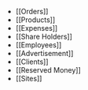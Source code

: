 - [[Orders]]
- [[Products]]
- [[Expenses]]
- [[Share Holders]]
- [[Employees]]
- [[Advertisement]]
- [[Clients]]
- [[Reserved Money]]
- [[Sites]]